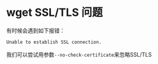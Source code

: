 # wget SSL/TLS 问题

有时候会遇到如下报错：

```bash
Unable to establish SSL connection.
```

我们可以尝试用参数`--no-check-certificate`来忽略SSL/TLS